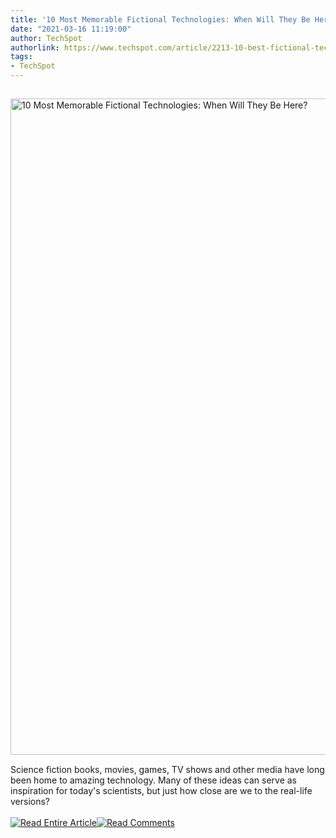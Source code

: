 ```yaml
---
title: '10 Most Memorable Fictional Technologies: When Will They Be Here?'
date: "2021-03-16 11:19:00"
author: TechSpot
authorlink: https://www.techspot.com/article/2213-10-best-fictional-technologies/
tags:
- TechSpot
---
```

<a href="https://www.techspot.com/article/2213-10-best-fictional-technologies/" target="_blank"><img src="https://static.techspot.com/images2/news/ts3_thumbs/2021/03/2021-03-16-ts3_thumbs-a5c.jpg" width="1500" height="1050" style="padding: 15px 0" title="10 Most Memorable Fictional Technologies: When Will They Be Here?" /></a><br />Science fiction books, movies, games, TV shows and other media have long been home to amazing technology. Many of these ideas can serve as inspiration for today's scientists, but just how close are we to the real-life versions?<br /><br /><a href="https://www.techspot.com/article/2213-10-best-fictional-technologies/"><img src="https://static.techspot.com/images/rss/rss_buttons_01.png" border="0" alt="Read Entire Article" /></a><a href="https://www.techspot.com/article/2213-10-best-fictional-technologies/#comments"><img src="https://static.techspot.com/images/rss/rss_buttons_02.png" border="0" alt="Read Comments" /></a><br /><br />